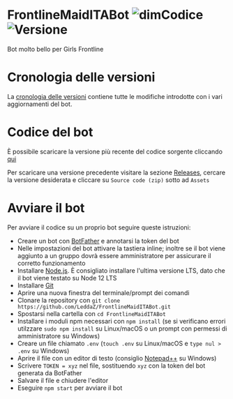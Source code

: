 # FrontlineMaidITABot ![dimCodice](https://img.shields.io/github/languages/code-size/LeddaZ/FrontlineMaidITABot?label=Dimensione%20del%20codice&style=flat-square) ![Versione](https://img.shields.io/github/v/release/LeddaZ/FrontlineMaidITABot?include_prereleases&label=Ultima%20versione&style=flat-square)
Bot molto bello per Girls Frontline

# Cronologia delle versioni
La [cronologia delle versioni](https://github.com/LeddaZ/FrontlineMaidITABot/blob/main/extra/changelog.md) contiene tutte le modifiche introdotte con i vari aggiornamenti del bot.

# Codice del bot
È possibile scaricare la versione più recente del codice sorgente cliccando [qui](https://github.com/LeddaZ/FrontlineMaidITABot/archive/main.zip)

Per scaricare una versione precedente visitare la sezione [Releases](https://github.com/LeddaZ/FrontlineMaidITABot/releases), cercare la versione desiderata e cliccare su `Source code (zip)` sotto ad `Assets`

# Avviare il bot
Per avviare il codice su un proprio bot seguire queste istruzioni:
- Creare un bot con [BotFather](https://t.me/BotFather) e annotarsi la token del bot
- Nelle impostazioni del bot attivare la tastiera inline; inoltre se il bot viene aggiunto a un gruppo dovrà essere amministratore per assicurare il corretto funzionamento
- Installare [Node.js](https://nodejs.org/it/). È consigliato installare l'ultima versione LTS, dato che il bot viene testato su Node 12 LTS
- Installare [Git](https://git-scm.com/)
- Aprire una nuova finestra del terminale/prompt dei comandi
- Clonare la repository con `git clone https://github.com/LeddaZ/FrontlineMaidITABot.git`
- Spostarsi nella cartella con `cd FrontlineMaidITABot`
- Installare i moduli npm necessari con `npm install` (se si verificano errori utilzzare `sudo npm install` su Linux/macOS o un prompt con permessi di amministratore su Windows)
- Creare un file chiamato `.env` (`touch .env` su Linux/macOS e `type nul > .env` su Windows)
- Aprire il file con un editor di testo (consiglio [Notepad++](https://notepad-plus-plus.org/) su Windows)
- Scrivere `TOKEN = xyz` nel file, sostituendo `xyz` con la token del bot generata da BotFather
- Salvare il file e chiudere l'editor
- Eseguire `npm start` per avviare il bot
